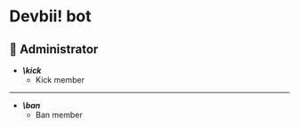 # Devbii! bot
## :wrench: Administrator
* ***\kick***
  * Kick member
___
* ***\ban***
  * Ban member
